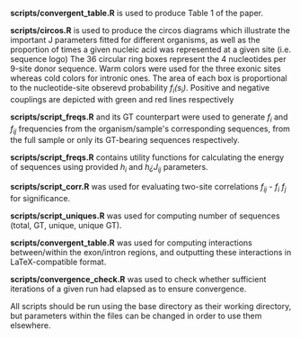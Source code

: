 **scripts/convergent_table.R** is used to produce Table 1 of the paper.

**scripts/circos.R** is used to produce the circos diagrams which illustrate the important J parameters fitted for different organisms, 
as well as the proportion of times a given nucleic acid was represented at a given site (i.e. sequence logo)
The 36 circular ring boxes represent the 4 nucleotides per 9-site donor sequence. 
Warm colors were used for the three exonic sites whereas cold colors for intronic ones. 
The area of each box is proportional to the nucleotide-site obserevd probability *f<sub>i</sub>(s<sub>i</sub>)*. 
Positive and negative couplings are depicted with green and red lines respectively

**scripts/script_freqs.R** and its GT counterpart were used to generate *f<sub>i</sub>* and *f<sub>ij</sub>* frequencies from the organism/sample's corresponding sequences, from the full sample or only its GT-bearing sequences respectively.

**scripts/script_freqs.R** contains utility functions for calculating the energy of sequences using provided *h<sub>i</sub>* and *h¿J<sub>ij</sub>* parameters.

**scripts/script_corr.R** was used for evaluating two-site correlations *f<sub>ij</sub> - f<sub>i</sub> f<sub>j</sub>* for significance.

**scripts/script_uniques.R** was used for computing number of sequences (total, GT, unique, unique GT).

**scripts/convergent_table.R** was used for computing interactions between/within the exon/intron regions, and outputting these interactions in LaTeX-compatible format.

**scripts/convergence_check.R** was used to check whether sufficient iterations of a given run had elapsed as to ensure convergence.


All scripts should be run using the base directory as their working directory, but parameters within the files can be changed in order to use them elsewhere.
